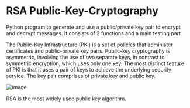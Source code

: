# RSA Public-Key-Cryptography

Python program to generate and use a public/private key pair to encrypt and decrypt messages. It consists of 2 functions and a main testing part.


The Public-Key Infrastructure (PKI) is a set of policies that administer certificates and public-private key pairs. Public-key cryptography is asymmetric, involving the use of two separate keys, in contrast to symmetric encryption, which uses only one key. The most distinct feature of PKI is that it uses a pair of keys to achieve the underlying security service. The key pair comprises of private key and public key.

![image](https://user-images.githubusercontent.com/68347909/115647362-a2f95780-a2f1-11eb-8c3b-dde6aae41bcb.png)


RSA is the most widely used public key algorithm. 
